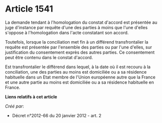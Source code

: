 # Article 1541

La demande tendant à l'homologation du constat d'accord est présentée au juge d'instance par requête d'une des parties à
moins que l'une d'elles s'oppose à l'homologation dans l'acte constatant son accord. 

Toutefois, lorsque la conciliation met fin à un différend transfrontalier la requête est présentée par l'ensemble des parties
ou par l'une d'elles, sur justification du consentement exprès des autres parties. Ce consentement peut être contenu dans le
constat d'accord. 

Est transfrontalier le différend dans lequel, à la date où il est recouru à la conciliation, une des parties au moins est
domiciliée ou a sa résidence habituelle dans un Etat membre de l'Union européenne autre que la France et une autre partie au
moins est domiciliée ou a sa résidence habituelle en France.

**Liens relatifs à cet article**

_Créé par_:

  - Décret n°2012-66 du 20 janvier 2012 - art. 2
